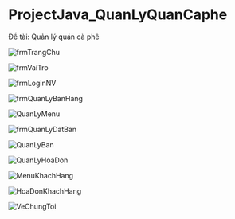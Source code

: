 ﻿# ProjectJava_QuanLyQuanCaphe
 Đề tài: Quản lý quán cà phê

 ![frmTrangChu](https://github.com/user-attachments/assets/992e6141-3a34-451d-b771-f83bb2a76bb8)
 
![frmVaiTro](https://github.com/user-attachments/assets/588081ba-c375-4d02-b039-65b232f0707c)

![frmLoginNV](https://github.com/user-attachments/assets/f30457aa-307e-4c30-94ac-692b815e29b2)


![frmQuanLyBanHang](https://github.com/user-attachments/assets/346623a2-f19f-4ecf-8403-6cfc70e5783c)


![QuanLyMenu](https://github.com/user-attachments/assets/d64da67c-0e62-4e18-b53d-dfdc6cef568f)

![frmQuanLyDatBan](https://github.com/user-attachments/assets/70413fc6-a8f9-4250-b1c1-6630688aa33f)


![QuanLyBan](https://github.com/user-attachments/assets/8360b40b-9ba7-4ac2-9210-b429b2047659)

![QuanLyHoaDon](https://github.com/user-attachments/assets/4c90e781-49b1-4bae-93ad-23f1b8a8c8b8)

![MenuKhachHang](https://github.com/user-attachments/assets/570bc685-2685-4b56-93b6-f3eb4019e798)

![HoaDonKhachHang](https://github.com/user-attachments/assets/6c51e730-b351-4fd8-b1ef-d3146e3ceeb9)

![VeChungToi](https://github.com/user-attachments/assets/bf557940-0be1-42b3-9f08-3573f9f8399d)
